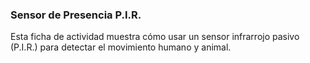 ### Sensor de Presencia P.I.R.

Esta ficha de actividad muestra cómo usar un sensor infrarrojo pasivo (P.I.R.) para detectar el movimiento humano y animal.
